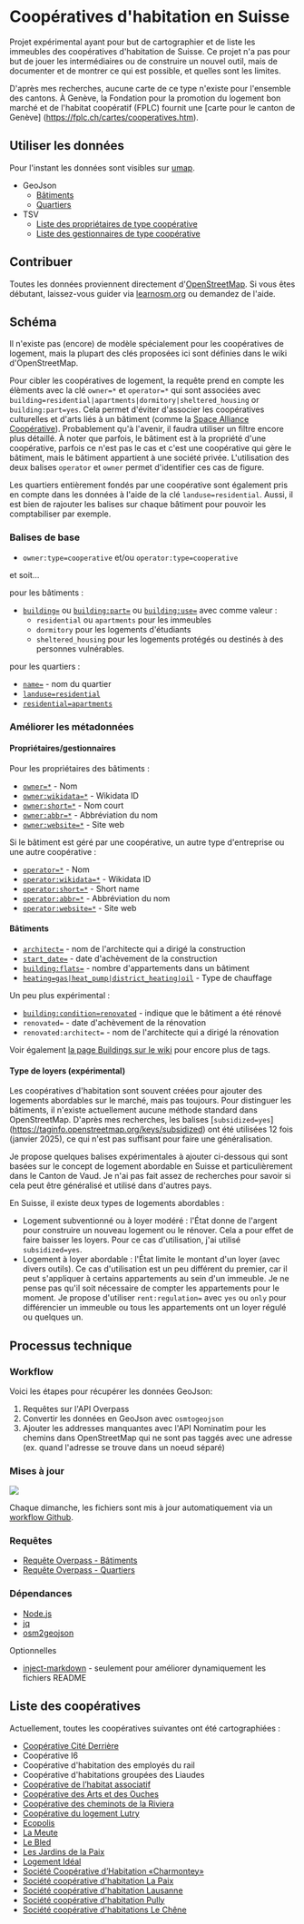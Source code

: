 # Coopératives d'habitation en Suisse

Projet expérimental ayant pour but de cartographier et de liste les immeubles des coopératives d'habitation de Suisse.
Ce projet n'a pas pour but de jouer les intermédiaires ou de construire un nouvel outil, mais de documenter et de montrer ce qui est possible, et quelles sont les limites.

D'après mes recherches, aucune carte de ce type n'existe pour l'ensemble des cantons. À Genève, la Fondation pour la promotion du logement bon marché et de l'habitat coopératif (FPLC) fournit une [carte pour le canton de Genève] (https://fplc.ch/cartes/cooperatives.htm).

## Utiliser les données

Pour l'instant les données sont visibles sur [umap](https://umap.openstreetmap.fr/fr/map/cooperative-dhabitations-en-suisse_1140470).

- GeoJson
  - [Bâtiments](https://github.com/imagoiq/swiss-housing-cooperative/blob/main/output/swiss_housing_cooperative_buildings.geojson)
  - [Quartiers](https://github.com/imagoiq/swiss-housing-cooperative/blob/main/output/swiss_housing_cooperative_areas.geojson)
- TSV
  - [Liste des propriétaires de type coopérative](https://github.com/imagoiq/swiss-housing-cooperative/blob/main/output/swiss_housing_cooperative_list_owners.tsv)
  - [Liste des gestionnaires de type coopérative](https://github.com/imagoiq/swiss-housing-cooperative/blob/main/output/swiss_housing_cooperative_list_operators.tsv)

## Contribuer

Toutes les données proviennent directement d'[OpenStreetMap](https://www.openstreetmap.org). Si vous êtes débutant, laissez-vous guider via [learnosm.org](https://learnosm.org/fr/) ou demandez de l'aide.

## Schéma

Il n'existe pas (encore) de modèle spécialement pour les coopératives de logement, mais la plupart des clés proposées ici sont définies dans le wiki d'OpenStreetMap.

Pour cibler les coopératives de logement, la requête prend en compte les élèments avec la clé `owner=*` et `operator=*` qui sont associées avec `building=residential|apartments|dormitory|sheltered_housing` or `building:part=yes`. Cela permet d'éviter d'associer les coopératives culturelles et d'arts liés à un bâtiment (comme la [Space Alliance Coopérative](https://www.openstreetmap.org/way/38326020)). Probablement qu'à l'avenir, il faudra utiliser un filtre encore plus détaillé.
À noter que parfois, le bâtiment est à la propriété d'une coopérative, parfois ce n'est pas le cas et c'est une coopérative qui gère le bâtiment, mais le bâtiment appartient à une société privée. L'utilisation des deux balises `operator` et `owner` permet d'identifier ces cas de figure.

Les quartiers entièrement fondés par une coopérative sont également pris en compte dans les données à l'aide de la clé `landuse=residential`. Aussi, il est bien de rajouter les balises sur chaque bâtiment pour pouvoir les comptabiliser par exemple.

### Balises de base

- `owner:type=cooperative` et/ou `operator:type=cooperative`

et soit…

pour les bâtiments :

- [`building=`](https://wiki.openstreetmap.org/wiki/Buildings) ou [`building:part=`](https://wiki.openstreetmap.org/wiki/Key:building:part) ou [`building:use=`](https://wiki.openstreetmap.org/wiki/Key:building:use) avec comme valeur :
  - `residential` ou `apartments` pour les immeubles
  - `dormitory` pour les logements d'étudiants
  - `sheltered_housing` pour les logements protégés ou destinés à des personnes vulnérables.

pour les quartiers :

- [`name=`](https://wiki.openstreetmap.org/wiki/Key:name) - nom du quartier
- [`landuse=residential`](https://wiki.openstreetmap.org/wiki/Tag:landuse%3Dresidential)
- [`residential=apartments`](https://wiki.openstreetmap.org/wiki/Tag:residential%3Dapartments)

### Améliorer les métadonnées

#### Propriétaires/gestionnaires

Pour les propriétaires des bâtiments :

- [`owner=*`](https://wiki.openstreetmap.org/wiki/FR:Key:owner) - Nom
- [`owner:wikidata=*`](https://wiki.openstreetmap.org/wiki/Key:operator#Further_details) - Wikidata ID
- [`owner:short=*`](https://wiki.openstreetmap.org/wiki/Key:operator#Further_details) - Nom court
- [`owner:abbr=*`](https://wiki.openstreetmap.org/wiki/Key:operator#Further_details) - Abbréviation du nom
- [`owner:website=*`](https://wiki.openstreetmap.org/wiki/Key:owner) - Site web

Si le bâtiment est géré par une coopérative, un autre type d'entreprise ou une autre coopérative :

- [`operator=*`](https://wiki.openstreetmap.org/wiki/FR:Key:operator) - Nom
- [`operator:wikidata=*`](https://wiki.openstreetmap.org/wiki/Key:operator#Further_details) - Wikidata ID
- [`operator:short=*`](https://wiki.openstreetmap.org/wiki/Key:operator#Further_details) - Short name
- [`operator:abbr=*`](https://wiki.openstreetmap.org/wiki/Key:operator#Further_details) - Abbréviation du nom
- [`operator:website=*`](https://wiki.openstreetmap.org/wiki/FR:Key:operator) - Site web

#### Bâtiments

- [`architect=`](https://wiki.openstreetmap.org/wiki/FR:Key:architect) - nom de l'architecte qui a dirigé la construction
- [`start_date=`](https://wiki.openstreetmap.org/wiki/FR:Key:start_date) - date d'achèvement de la construction
- [`building:flats=`](https://wiki.openstreetmap.org/wiki/FR:Key:building:flats) - nombre d'appartements dans un bâtiment
- [`heating=gas|heat_pump|district_heating|oil`](https://wiki.openstreetmap.org/wiki/Key:heating) - Type de chauffage


Un peu plus expérimental :

- [`building:condition=renovated`](https://wiki.openstreetmap.org/wiki/Key:building:condition) - indique que le bâtiment a été rénové
- `renovated=` - date d'achèvement de la rénovation
- `renovated:architect=` - nom de l'architecte qui a dirigé la rénovation

Voir également [la page Buildings sur le wiki](https://wiki.openstreetmap.org/wiki/FR:Key:building#Attributs_additionnels) pour encore plus de tags.

#### Type de loyers (expérimental)

Les coopératives d'habitation sont souvent créées pour ajouter des logements abordables sur le marché, mais pas toujours.
Pour distinguer les bâtiments, il n'existe actuellement aucune méthode standard dans OpenStreetMap. D'après mes recherches, les balises \[`subsidized=yes`] (<https://taginfo.openstreetmap.org/keys/subsidized>) ont été utilisées 12 fois (janvier 2025), ce qui n'est pas suffisant pour faire une généralisation.

Je propose quelques balises expérimentales à ajouter ci-dessous qui sont basées sur le concept de logement abordable en Suisse et particulièrement dans le Canton de Vaud. Je n'ai pas fait assez de recherches pour savoir si cela peut être généralisé et utilisé dans d'autres pays.

En Suisse, il existe deux types de logements abordables :

- Logement subventionné ou à loyer modéré : l'État donne de l'argent pour construire un nouveau logement ou le rénover. Cela a pour effet de faire baisser les loyers. Pour ce cas d'utilisation, j'ai utilisé `subsidized=yes`.
- Logement à loyer abordable : l'État limite le montant d'un loyer (avec divers outils). Ce cas d'utilisation est un peu différent du premier, car il peut s'appliquer à certains appartements au sein d'un immeuble. Je ne pense pas qu'il soit nécessaire de compter les appartements pour le moment. Je propose d'utiliser `rent:regulation=` avec `yes` ou `only` pour différencier un immeuble ou tous les appartements ont un loyer régulé ou quelques un.

## Processus technique

### Workflow

Voici les étapes pour récupérer les données GeoJson:

1. Requêtes sur l'API Overpass
1. Convertir les données en GeoJson avec `osmtogeojson`
1. Ajouter les addresses manquantes avec l'API Nominatim pour les chemins dans OpenStreetMap qui ne sont pas taggés avec une adresse (ex. quand l'adresse se trouve dans un noeud séparé)

### Mises à jour

[![](https://github.com/imagoiq/swiss-housing-cooperative/actions/workflows/main.yml/badge.svg)](https://github.com/imagoiq/swiss-housing-cooperative/actions/workflows/main.yml)

Chaque dimanche, les fichiers sont mis à jour automatiquement via un [workflow Github](https://github.com/imagoiq/swiss-housing-cooperative/blob/main/.github/workflows/main.yml).

### Requêtes

- [Requête Overpass - Bâtiments](https://github.com/imagoiq/swiss-housing-cooperative/blob/4594245e13e979132ae84a42135ac936a7d568b8/.github/workflows/query/overpass_query_buildings#L4-L7)
- [Requête Overpass - Quartiers](https://github.com/imagoiq/swiss-housing-cooperative/blob/4594245e13e979132ae84a42135ac936a7d568b8/.github/workflows/query/overpass_query_buildings#L4-L7)

### Dépendances

- [Node.js](https://nodejs.org)
- [jq](https://jqlang.github.io/jq/)
- [osm2geojson](https://github.com/tyrasd/osmtogeojson)

Optionnelles

- [inject-markdown](https://github.com/target/markdown-inject) - seulement pour améliorer dynamiquement les fichiers README

## Liste des coopératives

Actuellement, toutes les coopératives suivantes ont été cartographiées :

<!--- @@inject: list_cooperative.md --->

- [Coopérative Cité Derrière](https://citederriere.ch/)
- Coopérative I6
- Coopérative d'habitation des employés du rail
- Coopérative d'habitations groupées des Liaudes
- [Coopérative de l’habitat associatif](https://www.codha.ch)
- [Coopérative des Arts et des Ouches](https://c-arts-ouches.ch/)
- [Coopérative des cheminots de la Riviera](https://www.cheri-riviera.ch/)
- [Coopérative du logement Lutry](https://cll-lutry.ch)
- [Ecopolis](https://ecopolis.ch/)
- [La Meute](http://www.meute.ch/)
- [Le Bled](http://lebled.ch/)
- [Les Jardins de la Paix](https://jardinsdelapaix.ch)
- [Logement Idéal](https://www.logement-ideal.ch)
- [Société Coopérative d’Habitation «Charmontey»](https://www.charmontey.ch)
- [Société coopérative d'habitation La Paix](http://lapaix.ch)
- [Société coopérative d'habitation Lausanne](https://schl.ch)
- [Société coopérative d'habitation Pully](https://schpully.ch)
- [Société coopérative d'habitations Le Chêne](https://www.schlechene.ch)

<!--- @@inject-end: list_cooperative.md --->
